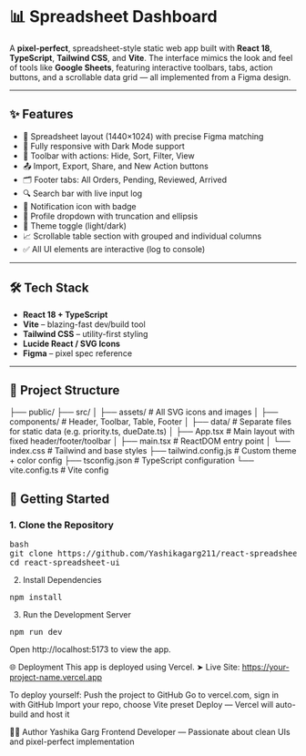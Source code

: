 # 📊 Spreadsheet Dashboard

A **pixel-perfect**, spreadsheet-style static web app built with **React 18**, **TypeScript**, **Tailwind CSS**, and **Vite**. The interface mimics the look and feel of tools like **Google Sheets**, featuring interactive toolbars, tabs, action buttons, and a scrollable data grid — all implemented from a Figma design.

---

## ✨ Features

- 🧩 Spreadsheet layout (1440×1024) with precise Figma matching
- 🎨 Fully responsive with Dark Mode support
- 📂 Toolbar with actions: Hide, Sort, Filter, View
- 📤 Import, Export, Share, and New Action buttons
- 🗂 Footer tabs: All Orders, Pending, Reviewed, Arrived
- 🔍 Search bar with live input log
- 🔔 Notification icon with badge
- 👤 Profile dropdown with truncation and ellipsis
- 🔄 Theme toggle (light/dark)
- 📈 Scrollable table section with grouped and individual columns
- ✅ All UI elements are interactive (log to console)

---

## 🛠️ Tech Stack

- **React 18 + TypeScript**
- **Vite** – blazing-fast dev/build tool
- **Tailwind CSS** – utility-first styling
- **Lucide React / SVG Icons**
- **Figma** – pixel spec reference

---

## 📁 Project Structure

├── public/
├── src/
│ ├── assets/ # All SVG icons and images
│ ├── components/ # Header, Toolbar, Table, Footer
│ ├── data/ # Separate files for static data (e.g. priority.ts, dueDate.ts)
│ ├── App.tsx # Main layout with fixed header/footer/toolbar
│ ├── main.tsx # ReactDOM entry point
│ └── index.css # Tailwind and base styles
├── tailwind.config.js # Custom theme + color config
├── tsconfig.json # TypeScript configuration
└── vite.config.ts # Vite config

## 🚀 Getting Started

### 1. Clone the Repository
<pre>bash
git clone https://github.com/Yashikagarg211/react-spreadsheet-ui.git
cd react-spreadsheet-ui
</pre>

2. Install Dependencies
<pre>npm install</pre>

3. Run the Development Server
<pre>npm run dev</pre>
Open http://localhost:5173 to view the app.

🌐 Deployment
This app is deployed using Vercel.
➤ Live Site: https://your-project-name.vercel.app

To deploy yourself:
Push the project to GitHub
Go to vercel.com, sign in with GitHub
Import your repo, choose Vite preset
Deploy — Vercel will auto-build and host it

🙋‍♀️ Author
Yashika Garg
Frontend Developer — Passionate about clean UIs and pixel-perfect implementation



